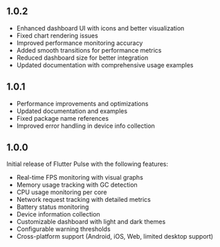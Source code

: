 ## 1.0.2

* Enhanced dashboard UI with icons and better visualization
* Fixed chart rendering issues
* Improved performance monitoring accuracy
* Added smooth transitions for performance metrics
* Reduced dashboard size for better integration
* Updated documentation with comprehensive usage examples

## 1.0.1

* Performance improvements and optimizations
* Updated documentation and examples
* Fixed package name references
* Improved error handling in device info collection

## 1.0.0

Initial release of Flutter Pulse with the following features:

- Real-time FPS monitoring with visual graphs
- Memory usage tracking with GC detection
- CPU usage monitoring per core
- Network request tracking with detailed metrics
- Battery status monitoring
- Device information collection
- Customizable dashboard with light and dark themes
- Configurable warning thresholds
- Cross-platform support (Android, iOS, Web, limited desktop support)
